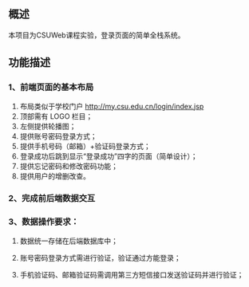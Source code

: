 ## 概述

本项目为CSUWeb课程实验，登录页面的简单全栈系统。

## 功能描述

### 1、前端页面的基本布局

1. 布局类似于学校门户 http://my.csu.edu.cn/login/index.jsp
2. 顶部需有 LOGO 栏目；
3. 左侧提供轮播图；
4. 提供账号密码登录方式；
5. 提供手机号码（邮箱）+验证码登录方式；
6. 登录成功后跳到显示“登录成功”四字的页面（简单设计）；
7. 提供忘记密码和修改密码功能；
8. 提供用户的增删改查。 

### 2、完成前后端数据交互

### 3、数据操作要求：

1. 数据统一存储在后端数据库中；

2. 账号密码登录方式需进行验证，验证通过方能登录；

3. 手机验证码、邮箱验证码需调用第三方短信接口发送验证码并进行验证；



